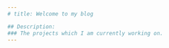 ```yaml
---
# title: Welcome to my blog

## Description:
### The projects which I am currently working on.
---
```


